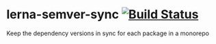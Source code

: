 # lerna-semver-sync [![Build Status](https://travis-ci.org/snyamathi/lerna-semver-sync.svg?branch=master)](https://travis-ci.org/snyamathi/lerna-semver-sync)
Keep the dependency versions in sync for each package in a monorepo
